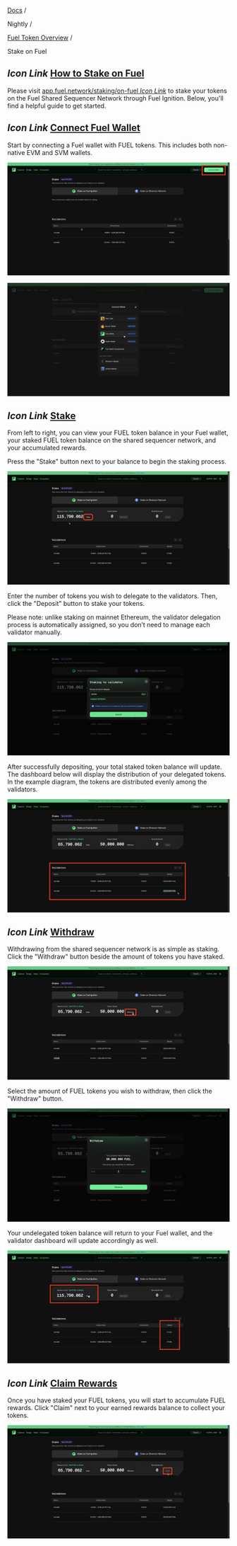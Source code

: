 [Docs](https://docs.fuel.network/) /

Nightly  /

[Fuel Token Overview](https://docs.fuel.network/docs/nightly/fuel-token-overview/) /

Stake on Fuel

## _Icon Link_ [How to Stake on Fuel](https://docs.fuel.network/docs/nightly/fuel-token-overview/stake-on-fuel/\#how-to-stake-on-fuel)

Please visit [app.fuel.network/staking/on-fuel _Icon Link_](https://app.fuel.network/staking/on-fuel) to stake your tokens on the Fuel Shared Sequencer Network through Fuel Ignition. Below, you'll find a helpful guide to get started.

## _Icon Link_ [Connect Fuel Wallet](https://docs.fuel.network/docs/nightly/fuel-token-overview/stake-on-fuel/\#connect-fuel-wallet)

Start by connecting a Fuel wallet with FUEL tokens. This includes both non-native EVM and SVM wallets.

![Connect EVM Wallet](https://raw.githubusercontent.com/FuelLabs/fuel-token-overview/refs/heads/main/assets/how-to-stake-fuel-ignition/1-connect-wallet.png)

![Connect EVM Wallet 1.5](https://raw.githubusercontent.com/FuelLabs/fuel-token-overview/refs/heads/main/assets/how-to-stake-fuel-ignition/1.5-connect-wallet.png)

## _Icon Link_ [Stake](https://docs.fuel.network/docs/nightly/fuel-token-overview/stake-on-fuel/\#stake)

From left to right, you can view your FUEL token balance in your Fuel wallet, your staked FUEL token balance on the shared sequencer network, and your accumulated rewards.

Press the "Stake" button next to your balance to begin the staking process.

![Stake Tokens](https://raw.githubusercontent.com/FuelLabs/fuel-token-overview/refs/heads/main/assets/how-to-stake-fuel-ignition/2-stake-token.png)

Enter the number of tokens you wish to delegate to the validators. Then, click the "Deposit" button to stake your tokens.

Please note: unlike staking on mainnet Ethereum, the validator delegation process is automatically assigned, so you don’t need to manage each validator manually.

![Stake Tokens](https://raw.githubusercontent.com/FuelLabs/fuel-token-overview/refs/heads/main/assets/how-to-stake-fuel-ignition/3-stake-token-pt2.png)

After successfully depositing, your total staked token balance will update. The dashboard below will display the distribution of your delegated tokens. In the example diagram, the tokens are distributed evenly among the validators.

![Validator Distribution](https://raw.githubusercontent.com/FuelLabs/fuel-token-overview/refs/heads/main/assets/how-to-stake-fuel-ignition/4-validator-distribution.png)

## _Icon Link_ [Withdraw](https://docs.fuel.network/docs/nightly/fuel-token-overview/stake-on-fuel/\#withdraw)

Withdrawing from the shared sequencer network is as simple as staking. Click the "Withdraw" button beside the amount of tokens you have staked.

![Withdrawal](https://raw.githubusercontent.com/FuelLabs/fuel-token-overview/refs/heads/main/assets/how-to-stake-fuel-ignition/5-withdrawal.png)

Select the amount of FUEL tokens you wish to withdraw, then click the "Withdraw" button.

![Withdrawal Pt2](https://raw.githubusercontent.com/FuelLabs/fuel-token-overview/refs/heads/main/assets/how-to-stake-fuel-ignition/6-withdrawal-pt2.png)

Your undelegated token balance will return to your Fuel wallet, and the validator dashboard will update accordingly as well.

![Withdrawal Pt3](https://raw.githubusercontent.com/FuelLabs/fuel-token-overview/refs/heads/main/assets/how-to-stake-fuel-ignition/6.5-withdrawal-pt3.png)

## _Icon Link_ [Claim Rewards](https://docs.fuel.network/docs/nightly/fuel-token-overview/stake-on-fuel/\#claim-rewards)

Once you have staked your FUEL tokens, you will start to accumulate FUEL rewards. Click "Claim" next to your earned rewards balance to collect your tokens.

![Claim Rewards](https://raw.githubusercontent.com/FuelLabs/fuel-token-overview/refs/heads/main/assets/how-to-stake-fuel-ignition/7-claim-rewards.png)